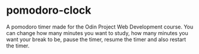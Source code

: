 # pomodoro-clock
A pomodoro timer made for the Odin Project Web Development course. You can change how many minutes you want to study, how many minutes you want your break to be, pause the timer, resume the timer and also restart the timer. 
